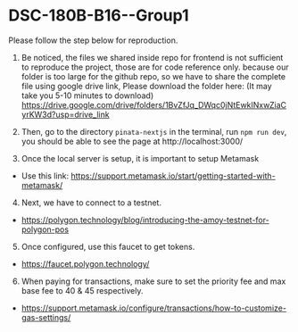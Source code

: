 # DSC-180B-B16--Group1

Please follow the step below for reproduction.

1. Be noticed, the files we shared inside repo for frontend is not sufficient to reproduce the project, those are for code reference only. because our folder is too large for the github repo, so we have to share the complete file using google drive link, Please download the folder here: (It may take you 5-10 minutes to download)
https://drive.google.com/drive/folders/1BvZfJq_DWqc0jNtEwkINxwZiaCyrKW3d?usp=drive_link

2. Then, go to the directory `pinata-nextjs` in the terminal, run `npm run dev`, you should be able to see the page at http://localhost:3000/
3. Once the local server is setup, it is important to setup Metamask
- Use this link: https://support.metamask.io/start/getting-started-with-metamask/
4. Next, we have to connect to a testnet.
- https://polygon.technology/blog/introducing-the-amoy-testnet-for-polygon-pos
5. Once configured, use this faucet to get tokens.
- https://faucet.polygon.technology/
6. When paying for transactions, make sure to set the priority fee and max base fee to 40 & 45 respectively.
- https://support.metamask.io/configure/transactions/how-to-customize-gas-settings/
  

